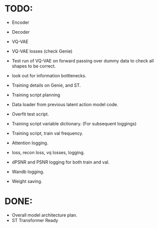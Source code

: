 
# TODO:

- Encoder
- Decoder
- VQ-VAE
- VQ-VAE losses (check Genie)
- Test run of VQ-VAE on forward passing over dummy data to check all shapes to be correct.
- look out for information bottlenecks.


- Training details on Genie, and ST.
- Training script planning
- Data loader from previous latent action model code.
- Overfit test script.
- Training script variable dictionary. (For subsequent loggings)
- Training script, train val frequency.
- Attention logging.
- loss, recon loss, vq losses, logging.
- dPSNR and PSNR logging for both train and val.
- Wandb logging.
- Weight saving.


# DONE:
- Overall model architecture plan.
- ST Transformer Ready

